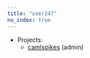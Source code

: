 ```yaml
---
title: "user247"
no_index: true
---
```


* Projects:
  * [camlspikes](/projects/camlspikes/) (admin)